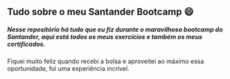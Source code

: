 ## Tudo sobre o meu Santander Bootcamp :smile:

##### Nesse repositório há tudo que eu fiz durante o maravilhoso bootcamp do Santander, aqui está todos os meus exercícios e também os meus certificados.



Fiquei muito feliz quando recebi a bolsa e aproveitei ao máximo essa oportunidade, foi uma experiência incrível.